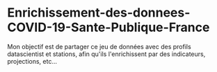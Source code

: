 # Enrichissement-des-donnees-COVID-19-Sante-Publique-France
Mon objectif est de partager ce jeu de données avec des profils datascientist et stations, afin qu'ils l'enrichissent par des indicateurs, projections, etc...
